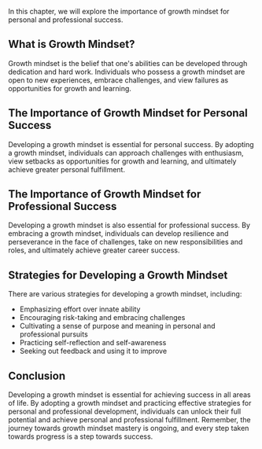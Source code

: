 
In this chapter, we will explore the importance of growth mindset for personal and professional success.

What is Growth Mindset?
-----------------------

Growth mindset is the belief that one's abilities can be developed through dedication and hard work. Individuals who possess a growth mindset are open to new experiences, embrace challenges, and view failures as opportunities for growth and learning.

The Importance of Growth Mindset for Personal Success
-----------------------------------------------------

Developing a growth mindset is essential for personal success. By adopting a growth mindset, individuals can approach challenges with enthusiasm, view setbacks as opportunities for growth and learning, and ultimately achieve greater personal fulfillment.

The Importance of Growth Mindset for Professional Success
---------------------------------------------------------

Developing a growth mindset is also essential for professional success. By embracing a growth mindset, individuals can develop resilience and perseverance in the face of challenges, take on new responsibilities and roles, and ultimately achieve greater career success.

Strategies for Developing a Growth Mindset
------------------------------------------

There are various strategies for developing a growth mindset, including:

* Emphasizing effort over innate ability
* Encouraging risk-taking and embracing challenges
* Cultivating a sense of purpose and meaning in personal and professional pursuits
* Practicing self-reflection and self-awareness
* Seeking out feedback and using it to improve

Conclusion
----------

Developing a growth mindset is essential for achieving success in all areas of life. By adopting a growth mindset and practicing effective strategies for personal and professional development, individuals can unlock their full potential and achieve personal and professional fulfillment. Remember, the journey towards growth mindset mastery is ongoing, and every step taken towards progress is a step towards success.
